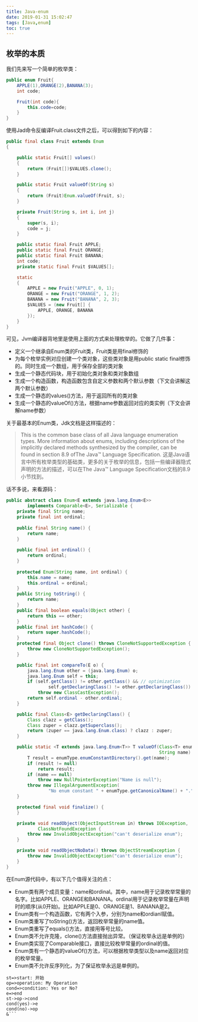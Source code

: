 ```yaml
---
title: Java-enum
date: 2019-01-31 15:02:47
tags: [Java,enum]
toc: true
---
```


## 枚举的本质

我们先来写一个简单的枚举类：

```Java
public enum Fruit{
    APPLE(1),ORANGE(2),BANANA(3);
    int code;

    Fruit(int code){
        this.code=code;
    }
}
```

使用Jad命令反编译Fruit.class文件之后，可以得到如下的内容：

```Java
public final class Fruit extends Enum
{

    public static Fruit[] values()
    {
        return (Fruit[])$VALUES.clone();
    }

    public static Fruit valueOf(String s)
    {
        return (Fruit)Enum.valueOf(Fruit, s);
    }

    private Fruit(String s, int i, int j)
    {
        super(s, i);
        code = j;
    }

    public static final Fruit APPLE;
    public static final Fruit ORANGE;
    public static final Fruit BANANA;
    int code;
    private static final Fruit $VALUES[];

    static
    {
        APPLE = new Fruit("APPLE", 0, 1);
        ORANGE = new Fruit("ORANGE", 1, 2);
        BANANA = new Fruit("BANANA", 2, 3);
        $VALUES = (new Fruit[] {
            APPLE, ORANGE, BANANA
        });
    }
}
```

可见，Jvm编译器背地里是使用上面的方式来处理枚举的。它做了几件事：

* 定义一个继承自Enum类的Fruit类，Fruit类是用final修饰的
* 为每个枚举实例对应创建一个类对象，这些类对象是用public static final修饰的。同时生成一个数组，用于保存全部的类对象
* 生成一个静态代码块，用于初始化类对象和类对象数组
* 生成一个构造函数，构造函数包含自定义参数和两个默认参数（下文会讲解这两个默认参数）
* 生成一个静态的values()方法，用于返回所有的类对象
* 生成一个静态的valueOf()方法，根据name参数返回对应的类实例（下文会讲解name参数）

关于最基本的Enum类，Jdk文档是这样描述的：

> This is the common base class of all Java language enumeration types. More information about enums, including descriptions of the implicitly declared methods synthesized by the compiler, can be found in section 8.9 ofThe Java™ Language Specification.
> 这是Java语言中所有枚举类型的基础类，更多的关于枚举的信息，包括一些编译器隐式声明的方法的描述，可以在The Java™ Language Specification文档的8.9小节找到。

话不多说，来看源码：

```Java
public abstract class Enum<E extends java.lang.Enum<E>>
        implements Comparable<E>, Serializable {
    private final String name;
    private final int ordinal;
    
    public final String name() {
        return name;
    }
    
    public final int ordinal() {
        return ordinal;
    }
    
    protected Enum(String name, int ordinal) {
        this.name = name;
        this.ordinal = ordinal;
    }
    public String toString() {
        return name;
    }
    public final boolean equals(Object other) {
        return this == other;
    }
    public final int hashCode() {
        return super.hashCode();
    }
    protected final Object clone() throws CloneNotSupportedException {
        throw new CloneNotSupportedException();
    }

    public final int compareTo(E o) {
        java.lang.Enum other = (java.lang.Enum) o;
        java.lang.Enum self = this;
        if (self.getClass() != other.getClass() && // optimization
                self.getDeclaringClass() != other.getDeclaringClass())
            throw new ClassCastException();
        return self.ordinal - other.ordinal;
    }

    public final Class<E> getDeclaringClass() {
        Class clazz = getClass();
        Class zuper = clazz.getSuperclass();
        return (zuper == java.lang.Enum.class) ? clazz : zuper;
    }

    public static <T extends java.lang.Enum<T>> T valueOf(Class<T> enumType,
                                                          String name) {
        T result = enumType.enumConstantDirectory().get(name);
        if (result != null)
            return result;
        if (name == null)
            throw new NullPointerException("Name is null");
        throw new IllegalArgumentException(
                "No enum constant " + enumType.getCanonicalName() + "." + name);
    }

    protected final void finalize() {
    }

    private void readObject(ObjectInputStream in) throws IOException,
            ClassNotFoundException {
        throw new InvalidObjectException("can't deserialize enum");
    }

    private void readObjectNoData() throws ObjectStreamException {
        throw new InvalidObjectException("can't deserialize enum");
    }
}

```

在Enum源代码中，有以下几个值得关注的点：

* Enum类有两个成员变量：name和ordinal。其中，name用于记录枚举常量的名字。比如APPLE、ORANGE和BANANA。ordinal用于记录枚举常量在声明时的顺序(从0开始)。比如APPLE是0、ORANGE是1、BANANA是2。
* Enum类有一个构造函数，它有两个入参，分别为name和ordianl赋值。
* Enum类重写了toString()方法，返回枚举常量的name值。
* Enum类重写了equals()方法，直接用等号比较。
* Enum类不允许克隆，clone()方法直接抛出异常。（保证枚举永远是单例的）
* Enum类实现了Comparable接口，直接比较枚举常量的ordinal的值。
* Enum类有一个静态的valueOf()方法，可以根据枚举类型以及name返回对应的枚举常量。
* Enum类不允许反序列化，为了保证枚举永远是单例的。



```flow
st=>start: 开始
op=>operation: My Operation
cond=>condition: Yes or No?
e=>end
st->op->cond
cond(yes)->e
cond(no)->op
&```